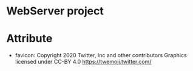 # WebServer project

# Attribute
- favicon: Copyright 2020 Twitter, Inc and other contributors Graphics licensed under CC-BY 4.0
https://twemoji.twitter.com/
